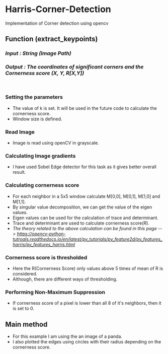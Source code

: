 # Harris-Corner-Detection
Implementation of Corner detection using opencv

## Function (extract_keypoints)
### <i> Input : String (Image Path) </i>
### <i> Output : The coordinates of significant corners and the Cornerness score (X, Y, R[X,Y]) </i>
<br/>

### Setting the parameters
* The value of k is set. It will be used in the future code to calculate the cornerness score.
* Window size is defined.

### Read Image
* Image is read using openCV in grayscale.

### Calculating Image gradients
* I have used Sobel Edge detector for this task as it gives better overall result. 

### Calculating cornerness score
* For each neighbor in a 5x5 window calculate M[0,0], M[0,1], M[1,0] and M[1,1].
* By singular value decomposition, we can get the value of the eigen values.
* Eigen values can be used for the calculation of trace and determinant.
* Trace and determinant are used to calculate cornerness score(R).
* <i> The theory related to the above calculation can be found in this page --> https://opencv-python-tutroals.readthedocs.io/en/latest/py_tutorials/py_feature2d/py_features_harris/py_features_harris.html </i>

### Cornerness score is thresholded
* Here the R(Cornerness Score) only values above 5 times of mean of R is considered.
* Although, there are different ways of thresholding.

### Performing Non-Maximum Suppression
* If cornerness score of a pixel is lower than all 8 of it's neighbors, then it is set to 0.

## Main method
* For this example I am using the an image of a panda.
* I also plotted the edges using circles with their radius depending on the cornerness score.
